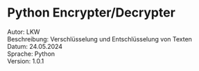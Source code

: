 # Python Encrypter/Decrypter

Autor: LKW <br/>
Beschreibung: Verschlüsselung und Entschlüsselung von Texten <br/>
Datum: 24.05.2024 <br/>
Sprache: Python <br/>
Version: 1.0.1
